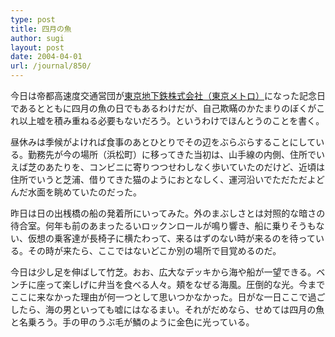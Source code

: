 ```yaml
---
type: post
title: 四月の魚
author: sugi
layout: post
date: 2004-04-01
url: /journal/850/
---
```

今日は帝都高速度交通営団が<a href="http://www.tokyometro.jp/" onclick="_gaq.push(['_trackEvent', 'outbound-article', 'http://www.tokyometro.jp/', '東京地下鉄株式会社（東京メトロ）']);" >東京地下鉄株式会社（東京メトロ）</a>になった記念日であるとともに四月の魚の日でもあるわけだが、自己欺瞞のかたまりのぼくがこれ以上嘘を積み重ねる必要もないだろう。というわけでほんとうのことを書く。

昼休みは季候がよければ食事のあとひとりでその辺をぶらぶらすることにしている。勤務先が今の場所（浜松町）に移ってきた当初は、山手線の内側、住所でいえば芝のあたりを、コンビニに寄りつつせわしなく歩いていたのだけど、近頃は住所でいうと芝浦、借りてきた猫のようにおとなしく、運河沿いでただただよどんだ水面を眺めていたのだった。

昨日は日の出桟橋の船の発着所にいってみた。外のまぶしさとは対照的な暗さの待合室。何年も前のあまったるいロックンロールが鳴り響き、船に乗りそうもない、仮想の乗客達が長椅子に横たわって、来るはずのない時が来るのを待っている。その時が来たら、ここではないどこか別の場所で目覚めるのだ。

今日は少し足を伸ばして竹芝。おお、広大なデッキから海や船が一望できる。ベンチに座って楽しげに弁当を食べる人々。頬をなぜる海風。圧倒的な光。今までここに来なかった理由が何一つとして思いつかなかった。日がな一日ここで過ごしたら、海の男といっても嘘にはなるまい。それがだめなら、せめては四月の魚と名乗ろう。手の甲のうぶ毛が鱗のように金色に光っている。